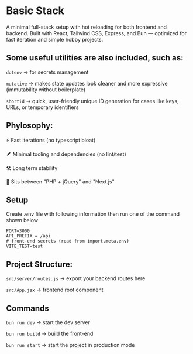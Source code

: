 # Basic Stack

A minimal full-stack setup with hot reloading for both frontend and backend.
Built with React, Tailwind CSS, Express, and Bun — optimized for fast iteration and simple hobby projects.

## Some useful utilities are also included, such as:

`dotenv` -> for secrets management

`mutative` -> makes state updates look cleaner and more expressive (immutability without boilerplate)

`shortid` -> quick, user-friendly unique ID generation for cases like keys, URLs, or temporary identifiers

## Phylosophy:

⚡ Fast iterations (no typescript bloat)

🪶 Minimal tooling and dependencies (no lint/test)

🛠️ Long term stability

🌉 Sits between "PHP + jQuery" and "Next.js"

## Setup

Create .env file with following information then run one of the command shown below

```
PORT=3000
API_PREFIX = /api
# front-end secrets (read from import.meta.env)
VITE_TEST=test
```

## Project Structure:

`src/server/routes.js` → export your backend routes here

`src/App.jsx` → frontend root component

## Commands

`bun run dev` -> start the dev server

`bun run build` -> build the front-end

`bun run start` -> start the project in production mode
